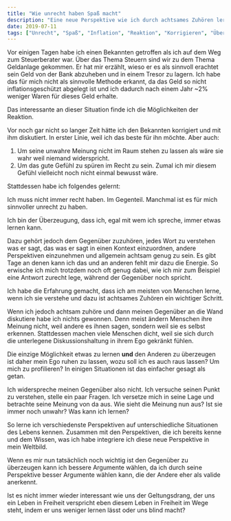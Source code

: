 ```yaml
---
title: "Wie unrecht haben Spaß macht"
description: "Eine neue Perspektive wie ich durch achtsames Zuhören lernen kann"
date: 2019-07-11
tags: ["Unrecht", "Spaß", "Inflation", "Reaktion", "Korrigieren", "Überzeugung", "Lernen", "achtsam", "Zuhören", "Diskutieren", "Diskussion", "Ego", "Gelassenheit", "Manipulation"]
---
```

Vor einigen Tagen habe ich einen Bekannten getroffen als ich auf dem Weg zum Steuerberater war. Über das Thema Steuern sind wir zu dem Thema Geldanlage gekommen. Er hat mir erzählt, wieso er es als sinnvoll erachtet sein Geld von der Bank abzuheben und in einem Tresor zu lagern.
Ich habe das für mich nicht als sinnvolle Methode erkannt, da das Geld so nicht inflationsgeschützt abgelegt ist und ich dadurch nach einem Jahr ~2% weniger Waren für dieses Geld erhalte. 

Das interessante an dieser Situation finde ich die Möglichkeiten der Reaktion.

Vor noch gar nicht so langer Zeit hätte ich den Bekannten korrigiert und mit ihm diskutiert. In erster Linie, weil ich das beste für ihn möchte. Aber auch:

1. Um seine unwahre Meinung nicht im Raum stehen zu lassen als wäre sie wahr weil niemand widerspricht.
2. Um das gute Gefühl zu spüren im Recht zu sein. Zumal ich mir diesem Gefühl vielleicht noch nicht einmal bewusst wäre.

Stattdessen habe ich folgendes gelernt:

Ich muss nicht immer recht haben. Im Gegenteil. Manchmal ist es für mich sinnvoller unrecht zu haben.

Ich bin der Überzeugung, dass ich, egal mit wem ich spreche, immer etwas lernen kann.

Dazu gehört jedoch dem Gegenüber zuzuhören, jedes Wort zu verstehen was er sagt, das was er sagt in einen Kontext einzuordnen, andere Perspektiven einzunehmen und allgemein achtsam genug zu sein. Es gibt Tage an denen kann ich das und an anderen fehlt mir dazu die Energie. So erwische ich mich trotzdem noch oft genug dabei, wie ich mir zum Beispiel eine Antwort zurecht lege, während der Gegenüber noch spricht.

Ich habe die Erfahrung gemacht, dass ich am meisten von Menschen lerne, wenn ich sie verstehe und dazu ist achtsames Zuhören ein wichtiger Schritt.

Wenn ich jedoch achtsam zuhöre und dann meinen Gegenüber an die Wand diskutiere habe ich nichts gewonnen. Denn meist ändern Menschen ihre Meinung nicht, weil andere es ihnen sagen, sondern weil sie es selbst erkennen. Stattdessen machen viele Menschen dicht, weil sie sich durch die unterlegene Diskussionshaltung in ihrem Ego gekränkt fühlen.

Die einzige Möglichkeit etwas zu lernen **und** den Anderen zu überzeugen ist daher mein Ego ruhen zu lassen, wozu soll ich es auch raus lassen? Um mich zu profilieren? In einigen Situationen ist das einfacher gesagt als getan.

Ich widerspreche meinen Gegenüber also nicht. Ich versuche seinen Punkt zu verstehen, stelle ein paar Fragen. Ich versetze mich in seine Lage und betrachte seine Meinung von da aus. Wie sieht die Meinung nun aus? Ist sie immer noch unwahr? Was kann ich lernen?

So lerne ich verschiedenste Perspektiven auf unterschiedliche Situationen des Lebens kennen. Zusammen mit den Perspektiven, die ich bereits kenne und dem Wissen, was ich habe integriere ich diese neue Perspektive in mein Weltbild.

Wenn es mir nun tatsächlich noch wichtig ist den Gegenüber zu überzeugen kann ich bessere Argumente wählen, da ich durch seine Perspektive besser Argumente wählen kann, die der Andere eher als valide anerkennt.

Ist es nicht immer wieder interessant wie uns der Geltungsdrang, der uns ein Leben in Freiheit verspricht eben diesem Leben in Freiheit im Wege steht, indem er uns weniger lernen lässt oder uns blind macht?
